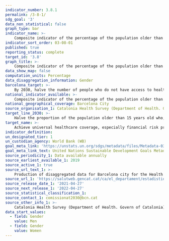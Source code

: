 ```yaml
---
indicator_number: 3.8.1
permalink: /3-8-1/
sdg_goal: '3'
data_non_statistical: false
graph_type: bar
indicator_name: >-
    Composite indicator of the percentage of the population older than 15 years old who, in spite of needing it, do not have access to the following healthcare treatments due to economic reasons: dental care, mental health care and/or medication with medical prescription
indicator_sort_order: 03-08-01
published: true
reporting_status: complete
target_id: '3.8'
graph_title: >-
    Composite indicator of the percentage of the population older than 15 years old who, in spite of needing it, do not have access to the following healthcare treatments due to economic reasons: dental care, mental health care and/or medication with medical prescription
data_show_map: false
computation_units: Percentage
data_disaggregation_information: Gender
barcelona_target: >-
    By 2030, halve the number of people who do not have access to healthcare assistance or treatment due to economic reasons  
national_indicator_available: >-
    Composite indicator of the percentage of the population older than 15 years old who, in spite of needing it, do not have access to the following healthcare treatments due to economic reasons: dental care, mental health care and/or medication with medical prescription
national_geographical_coverage: Barcelona City 
source_organisation_1: Catalonia Health Survey (Department of Health. Govern of Catalonia)
target_line_2030: >-
    Halve the proportion of the population older than 15 years old who, in spite of needing it, do not have access to the following healthcare treatments due to economic reasons: dental care, mental health care and/or medication with medical prescription: 6.8% women, 4.9% men
target_name: >-
    Achieve universal healthcare coverage, especially financial risk protection, access to high-quality essential healthcare services and access to safe, effective, affordable and high-quality medicines and vaccines for all
indicator_definition:
un_designated_tier: 1
un_custodian_agency: World Bank (WB)
goal_meta_link: 'https://unstats.un.org/sdgs/metadata/files/Metadata-03-08-01.pdf'
goal_meta_link_text: United Nations Sustainable Development Goals Metadata (pdf 894kB)
source_periodicity_1: Data available annually
source_earliest_available_1: 2019
source_active_1: true
source_url_text_1: >-
    Production of disaggregated data for Barcelona city for the Health Survey of Catalonia 2019 
source_url_1: 'https://salutweb.gencat.cat/ca/el_departament/estadistiques_sanitaries/enquestes/esca/resultats_enquesta_salut_catalunya/' 
source_release_date_1: '2021-04-27'
source_next_release_1: '2022-04-27'
source_statistical_classification_1: 
source_contact_1: comissionat2030@bcn.cat
source_other_info_1: >-
    Catalonia Health Survey (Department of Health. Govern of Catalonia)
data_start_values:
  - field: Gender
    value: Men
  - field: Gender  
    value: Women
---
```


